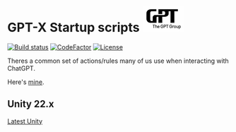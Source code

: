 # GPT-X Startup scripts ![Icon](Resources/MainIcon-Small.png) 

[![Build status](https://ci.appveyor.com/api/projects/status/github/cschladetsch/GPT-Startup-Scripts?svg=true)](https://ci.appveyor.com/project/cschladetsch/GPT-Startup-Scripts)
[![CodeFactor](https://www.codefactor.io/repository/github/cschladetsch/GPT-Startup-Scripts/badge)](https://www.codefactor.io/repository/github/cschladetsch/GPT-Startup-Scripts)
[![License](https://img.shields.io/github/license/cschladetsch/GPT-Startup-Scripts.svg?label=License&maxAge=86400)](/LICENSE)

Theres a common set of actions/rules many of us use when interacting with ChatGPT.

Here's [mine](GPT-Start.txt).

## Unity 22.x

[Latest Unity](Unity-22.x.txt)
